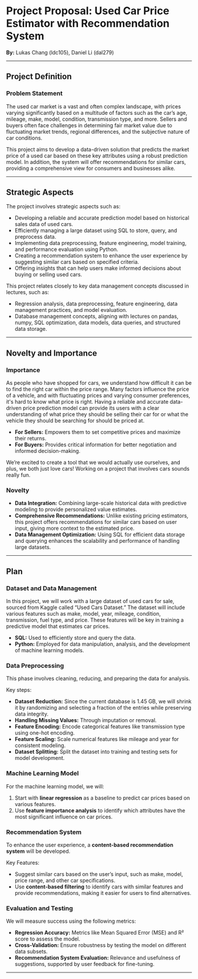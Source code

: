 # Project Proposal: Used Car Price Estimator with Recommendation System

**By:** Lukas Chang (ldc105), Daniel Li (dal279)

---

## Project Definition

### Problem Statement
The used car market is a vast and often complex landscape, with prices varying significantly based on a multitude of factors such as the car’s age, mileage, make, model, condition, transmission type, and more. Sellers and buyers often face challenges in determining fair market value due to fluctuating market trends, regional differences, and the subjective nature of car conditions.

This project aims to develop a data-driven solution that predicts the market price of a used car based on these key attributes using a robust prediction model. In addition, the system will offer recommendations for similar cars, providing a comprehensive view for consumers and businesses alike.

---

## Strategic Aspects

The project involves strategic aspects such as:
- Developing a reliable and accurate prediction model based on historical sales data of used cars.
- Efficiently managing a large dataset using SQL to store, query, and preprocess data.
- Implementing data preprocessing, feature engineering, model training, and performance evaluation using Python.
- Creating a recommendation system to enhance the user experience by suggesting similar cars based on specified criteria.
- Offering insights that can help users make informed decisions about buying or selling used cars.

This project relates closely to key data management concepts discussed in lectures, such as:
- Regression analysis, data preprocessing, feature engineering, data management practices, and model evaluation.
- Database management concepts, aligning with lectures on pandas, numpy, SQL optimization, data models, data queries, and structured data storage.

---

## Novelty and Importance

### Importance
As people who have shopped for cars, we understand how difficult it can be to find the right car within the price range. Many factors influence the price of a vehicle, and with fluctuating prices and varying consumer preferences, it's hard to know what price is right. Having a reliable and accurate data-driven price prediction model can provide its users with a clear understanding of what price they should be selling their car for or what the vehicle they should be searching for should be priced at. 

- **For Sellers:** Empowers them to set competitive prices and maximize their returns.
- **For Buyers:** Provides critical information for better negotiation and informed decision-making.

We’re excited to create a tool that we would actually use ourselves, and plus, we both just love cars! Working on a project that involves cars sounds really fun.

### Novelty
- **Data Integration:** Combining large-scale historical data with predictive modeling to provide personalized value estimates.
- **Comprehensive Recommendations:** Unlike existing pricing estimators, this project offers recommendations for similar cars based on user input, giving more context to the estimated price.
- **Data Management Optimization:** Using SQL for efficient data storage and querying enhances the scalability and performance of handling large datasets.

---

## Plan

### Dataset and Data Management
In this project, we will work with a large dataset of used cars for sale, sourced from Kaggle called “Used Cars Dataset.” The dataset will include various features such as make, model, year, mileage, condition, transmission, fuel type, and price. These features will be key in training a predictive model that estimates car prices. 

- **SQL:** Used to efficiently store and query the data.
- **Python:** Employed for data manipulation, analysis, and the development of machine learning models.

### Data Preprocessing
This phase involves cleaning, reducing, and preparing the data for analysis. 

Key steps:
- **Dataset Reduction:** Since the current database is 1.45 GB, we will shrink it by randomizing and selecting a fraction of the entries while preserving data integrity.
- **Handling Missing Values:** Through imputation or removal.
- **Feature Encoding:** Encode categorical features like transmission type using one-hot encoding.
- **Feature Scaling:** Scale numerical features like mileage and year for consistent modeling.
- **Dataset Splitting:** Split the dataset into training and testing sets for model development.

### Machine Learning Model
For the machine learning model, we will:
1. Start with **linear regression** as a baseline to predict car prices based on various features.
2. Use **feature importance analysis** to identify which attributes have the most significant influence on car prices.

### Recommendation System
To enhance the user experience, a **content-based recommendation system** will be developed. 

Key Features:
- Suggest similar cars based on the user’s input, such as make, model, price range, and other car specifications.
- Use **content-based filtering** to identify cars with similar features and provide recommendations, making it easier for users to find alternatives.

### Evaluation and Testing
We will measure success using the following metrics:
- **Regression Accuracy:** Metrics like Mean Squared Error (MSE) and R² score to assess the model.
- **Cross-Validation:** Ensure robustness by testing the model on different data subsets.
- **Recommendation System Evaluation:** Relevance and usefulness of suggestions, supported by user feedback for fine-tuning.

---